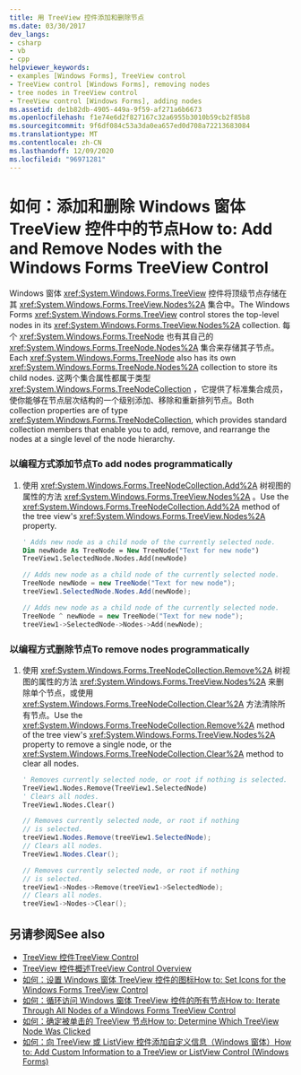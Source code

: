 ```yaml
---
title: 用 TreeView 控件添加和删除节点
ms.date: 03/30/2017
dev_langs:
- csharp
- vb
- cpp
helpviewer_keywords:
- examples [Windows Forms], TreeView control
- TreeView control [Windows Forms], removing nodes
- tree nodes in TreeView control
- TreeView control [Windows Forms], adding nodes
ms.assetid: de1b82db-4905-449a-9f59-af271a6b6673
ms.openlocfilehash: f1e74e6d2f827167c32a6955b3010b59cb2f85b8
ms.sourcegitcommit: 9f6df084c53a3da0ea657ed0d708a72213683084
ms.translationtype: MT
ms.contentlocale: zh-CN
ms.lasthandoff: 12/09/2020
ms.locfileid: "96971281"
---
```

# <a name="how-to-add-and-remove-nodes-with-the-windows-forms-treeview-control"></a><span data-ttu-id="fbcb7-102">如何：添加和删除 Windows 窗体 TreeView 控件中的节点</span><span class="sxs-lookup"><span data-stu-id="fbcb7-102">How to: Add and Remove Nodes with the Windows Forms TreeView Control</span></span>
<span data-ttu-id="fbcb7-103">Windows 窗体 <xref:System.Windows.Forms.TreeView> 控件将顶级节点存储在其 <xref:System.Windows.Forms.TreeView.Nodes%2A> 集合中。</span><span class="sxs-lookup"><span data-stu-id="fbcb7-103">The Windows Forms <xref:System.Windows.Forms.TreeView> control stores the top-level nodes in its <xref:System.Windows.Forms.TreeView.Nodes%2A> collection.</span></span> <span data-ttu-id="fbcb7-104">每个 <xref:System.Windows.Forms.TreeNode> 也有其自己的 <xref:System.Windows.Forms.TreeNode.Nodes%2A> 集合来存储其子节点。</span><span class="sxs-lookup"><span data-stu-id="fbcb7-104">Each <xref:System.Windows.Forms.TreeNode> also has its own <xref:System.Windows.Forms.TreeNode.Nodes%2A> collection to store its child nodes.</span></span> <span data-ttu-id="fbcb7-105">这两个集合属性都属于类型 <xref:System.Windows.Forms.TreeNodeCollection> ，它提供了标准集合成员，使你能够在节点层次结构的一个级别添加、移除和重新排列节点。</span><span class="sxs-lookup"><span data-stu-id="fbcb7-105">Both collection properties are of type <xref:System.Windows.Forms.TreeNodeCollection>, which provides standard collection members that enable you to add, remove, and rearrange the nodes at a single level of the node hierarchy.</span></span>  
  
### <a name="to-add-nodes-programmatically"></a><span data-ttu-id="fbcb7-106">以编程方式添加节点</span><span class="sxs-lookup"><span data-stu-id="fbcb7-106">To add nodes programmatically</span></span>  
  
1. <span data-ttu-id="fbcb7-107">使用 <xref:System.Windows.Forms.TreeNodeCollection.Add%2A> 树视图的属性的方法 <xref:System.Windows.Forms.TreeView.Nodes%2A> 。</span><span class="sxs-lookup"><span data-stu-id="fbcb7-107">Use the <xref:System.Windows.Forms.TreeNodeCollection.Add%2A> method of the tree view's <xref:System.Windows.Forms.TreeView.Nodes%2A> property.</span></span>  
  
    ```vb  
    ' Adds new node as a child node of the currently selected node.  
    Dim newNode As TreeNode = New TreeNode("Text for new node")  
    TreeView1.SelectedNode.Nodes.Add(newNode)  
    ```  
  
    ```csharp  
    // Adds new node as a child node of the currently selected node.  
    TreeNode newNode = new TreeNode("Text for new node");  
    treeView1.SelectedNode.Nodes.Add(newNode);  
    ```  
  
    ```cpp  
    // Adds new node as a child node of the currently selected node.  
    TreeNode ^ newNode = new TreeNode("Text for new node");  
    treeView1->SelectedNode->Nodes->Add(newNode);  
    ```  
  
### <a name="to-remove-nodes-programmatically"></a><span data-ttu-id="fbcb7-108">以编程方式删除节点</span><span class="sxs-lookup"><span data-stu-id="fbcb7-108">To remove nodes programmatically</span></span>  
  
1. <span data-ttu-id="fbcb7-109">使用 <xref:System.Windows.Forms.TreeNodeCollection.Remove%2A> 树视图的属性的方法 <xref:System.Windows.Forms.TreeView.Nodes%2A> 来删除单个节点，或使用 <xref:System.Windows.Forms.TreeNodeCollection.Clear%2A> 方法清除所有节点。</span><span class="sxs-lookup"><span data-stu-id="fbcb7-109">Use the <xref:System.Windows.Forms.TreeNodeCollection.Remove%2A> method of the tree view's <xref:System.Windows.Forms.TreeView.Nodes%2A> property to remove a single node, or the <xref:System.Windows.Forms.TreeNodeCollection.Clear%2A> method to clear all nodes.</span></span>  
  
    ```vb  
    ' Removes currently selected node, or root if nothing is selected.  
    TreeView1.Nodes.Remove(TreeView1.SelectedNode)  
    ' Clears all nodes.  
    TreeView1.Nodes.Clear()  
    ```  
  
    ```csharp  
    // Removes currently selected node, or root if nothing
    // is selected.  
    treeView1.Nodes.Remove(treeView1.SelectedNode);  
    // Clears all nodes.  
    TreeView1.Nodes.Clear();  
    ```  
  
    ```cpp  
    // Removes currently selected node, or root if nothing  
    // is selected.  
    treeView1->Nodes->Remove(treeView1->SelectedNode);  
    // Clears all nodes.  
    treeView1->Nodes->Clear();  
    ```  
  
## <a name="see-also"></a><span data-ttu-id="fbcb7-110">另请参阅</span><span class="sxs-lookup"><span data-stu-id="fbcb7-110">See also</span></span>

- [<span data-ttu-id="fbcb7-111">TreeView 控件</span><span class="sxs-lookup"><span data-stu-id="fbcb7-111">TreeView Control</span></span>](treeview-control-windows-forms.md)
- [<span data-ttu-id="fbcb7-112">TreeView 控件概述</span><span class="sxs-lookup"><span data-stu-id="fbcb7-112">TreeView Control Overview</span></span>](treeview-control-overview-windows-forms.md)
- [<span data-ttu-id="fbcb7-113">如何：设置 Windows 窗体 TreeView 控件的图标</span><span class="sxs-lookup"><span data-stu-id="fbcb7-113">How to: Set Icons for the Windows Forms TreeView Control</span></span>](how-to-set-icons-for-the-windows-forms-treeview-control.md)
- [<span data-ttu-id="fbcb7-114">如何：循环访问 Windows 窗体 TreeView 控件的所有节点</span><span class="sxs-lookup"><span data-stu-id="fbcb7-114">How to: Iterate Through All Nodes of a Windows Forms TreeView Control</span></span>](how-to-iterate-through-all-nodes-of-a-windows-forms-treeview-control.md)
- [<span data-ttu-id="fbcb7-115">如何：确定被单击的 TreeView 节点</span><span class="sxs-lookup"><span data-stu-id="fbcb7-115">How to: Determine Which TreeView Node Was Clicked</span></span>](how-to-determine-which-treeview-node-was-clicked-windows-forms.md)
- [<span data-ttu-id="fbcb7-116">如何：向 TreeView 或 ListView 控件添加自定义信息（Windows 窗体）</span><span class="sxs-lookup"><span data-stu-id="fbcb7-116">How to: Add Custom Information to a TreeView or ListView Control (Windows Forms)</span></span>](add-custom-information-to-a-treeview-or-listview-control-wf.md)

